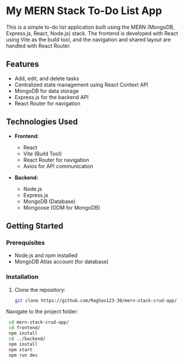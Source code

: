 # My MERN Stack To-Do List App

This is a simple to-do list application built using the MERN (MongoDB, Express.js, React, Node.js) stack. The frontend is developed with React using Vite as the build tool, and the navigation and shared layout are handled with React Router.

## Features

- Add, edit, and delete tasks
- Centralized state management using React Context API
- MongoDB for data storage
- Express.js for the backend API
- React Router for navigation

## Technologies Used

- **Frontend:**
  - React
  - Vite (Build Tool)
  - React Router for navigation
  - Axios for API communication

- **Backend:**
  - Node.js
  - Express.js
  - MongoDB (Database)
  - Mongoose (ODM for MongoDB)

## Getting Started

### Prerequisites

- Node.js and npm installed
- MongoDB Atlas account (for database)

### Installation

1. Clone the repository:

   ```bash
   git clone https://github.com/Raghav123-30/mern-stack-crud-app/
  Navigate to the project folder:

  ```bash
   cd mern-stack-crud-app/
   cd frontend/
   npm install
   cd ../backend/
   npm install
   npm start
   npm run dev
